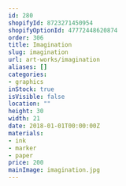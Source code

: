 ```yaml
---
id: 280
shopifyId: 8723271450954
shopifyOptionId: 47772448620874
order: 306
title: Imagination
slug: imagination
url: art-works/imagination
aliases: []
categories:
- graphics
inStock: true
isVisible: false
location: ""
height: 30
width: 21
date: 2018-01-01T00:00:00Z
materials:
- ink
- marker
- paper
price: 200
mainImage: imagination.jpg
---
```

